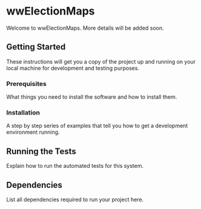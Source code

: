 # wwElectionMaps

Welcome to wwElectionMaps. More details will be added soon.

## Getting Started

These instructions will get you a copy of the project up and running on your local machine for development and testing purposes.

### Prerequisites

What things you need to install the software and how to install them.

### Installation

A step by step series of examples that tell you how to get a development environment running.

## Running the Tests

Explain how to run the automated tests for this system.

## Dependencies

List all dependencies required to run your project here.
